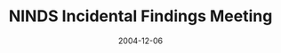 ---
title: "NINDS Incidental Findings Meeting"
project_id: 
date: 2004-12-06
conference_id: ""
presenters:
   - peter_bandettini
summary: "NINDS Incidental Findings Meeting, Bethesda, MD."
file: /assets/presentations/
filename: 
layout: presentation
---